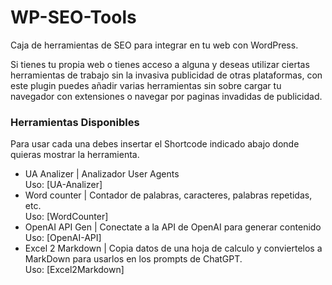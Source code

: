# WP-SEO-Tools
Caja de herramientas de SEO para integrar en tu web con WordPress.

Si tienes tu propia web o tienes acceso a alguna y deseas utilizar ciertas herramientas de trabajo sin la invasiva publicidad de otras plataformas, con este plugin puedes añadir varias herramientas sin sobre cargar tu navegador con extensiones o navegar por paginas invadidas de publicidad. 

### Herramientas Disponibles
Para usar cada una debes insertar el Shortcode indicado abajo donde quieras mostrar la herramienta.

- UA Analizer | Analizador User Agents <br/> Uso: [UA-Analizer]
- Word counter | Contador de palabras, caracteres, palabras repetidas, etc. <br/> Uso: [WordCounter]
- OpenAI API Gen | Conectate a la API de OpenAI para generar contenido <br/> Uso: [OpenAI-API]
- Excel 2 Markdown | Copia datos de una hoja de calculo y conviertelos a MarkDown para usarlos en los prompts de ChatGPT. <br/> Uso: [Excel2Markdown]
